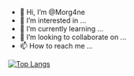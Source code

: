 - 👋 Hi, I’m @Morg4ne
- 👀 I’m interested in ...
- 🌱 I’m currently learning ...
- 💞️ I’m looking to collaborate on ...
- 📫 How to reach me ...

<!---
Morg4ne/Morg4ne is a ✨ special ✨ repository because its `README.md` (this file) appears on your GitHub profile.
You can click the Preview link to take a look at your changes.
--->

[![Top Langs](https://github-readme-stats.vercel.app/api/top-langs/?username=Morg4ne&exclude_repo=github-readme-stats,Morg4ne.github.io)](https://github.com/Morg4ne/github-readme-stats)
